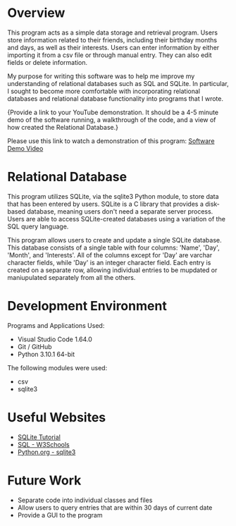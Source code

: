 # Overview

This program acts as a simple data storage and retrieval program. Users store information related to their friends, including their birthday months and days, as well as their interests.
Users can enter information by either importing it from a csv file or through manual entry. They can also edit fields or delete information.

My purpose for writing this software was to help me improve my understanding of relational databases such as SQL and SQLite. In particular, I sought to become more comfortable with
incorporating relational databases and relational database functionality into programs that I wrote.

{Provide a link to your YouTube demonstration.  It should be a 4-5 minute demo of the software running, a walkthrough of the code, and a view of how created the Relational Database.}

Please use this link to watch a demonstration of this program: [Software Demo Video](http://youtube.link.goes.here)

# Relational Database

This program utilizes SQLite, via the sqlite3 Python module, to store data that has been entered by users. SQLite is a C library that provides a disk-based database, meaning users 
don't need a separate server process. Users are able to access SQLite-created databases using a variation of the SQL query language. 

This program allows users to create and update a single SQLite database. This database consists of a single table with four columns: 'Name', 'Day', 'Month', and 'Interests'. All of the columns except for 'Day'
are varchar character fields, while 'Day' is an integer character field. Each entry is created on a separate row, allowing individual entries to be mupdated or maniupulated separately from all the others.

# Development Environment

Programs and Applications Used:
* Visual Studio Code 1.64.0
* Git / GitHub
* Python 3.10.1 64-bit

The following modules were used:
* csv
* sqlite3

# Useful Websites

* [SQLite Tutorial](https://www.sqlitetutorial.net)
* [SQL - W3Schools](https://www.w3schools.com/sql/)
* [Python.org - sqlite3](https://docs.python.org/3.8/library/sqlite3.html)

# Future Work

* Separate code into individual classes and files
* Allow users to query entries that are within 30 days of current date
* Provide a GUI to the program